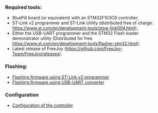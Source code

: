 ### Required tools:
* BluePill board (or equivalent) with an STM32F103C8 controller;
* ST-Link v2 programmer and ST-Link Utility (distributed free of charge: https://www.st.com/en/development-tools/stsw-link004.html);
* Either the USB-UART programmer and the STM32 Flash loader demonstrator utility (Distributed for free https://www.st.com/en/development-tools/flasher-stm32.html);
* Latest release of FreeJoy (https://github.com/FreeJoy-Team/FreeJoy/releases).
### Flashing:
* [Flashing firmware using ST-Link v2 programmer](Flashing-firmware-with-ST-Link-programmer.md)
* [Flashing firmware using USB-UART converter](Flashing-firmware-with-USB-UART-converter.md)

### Configuration
* [Configuration of the controller](Controller-configuration.md)
